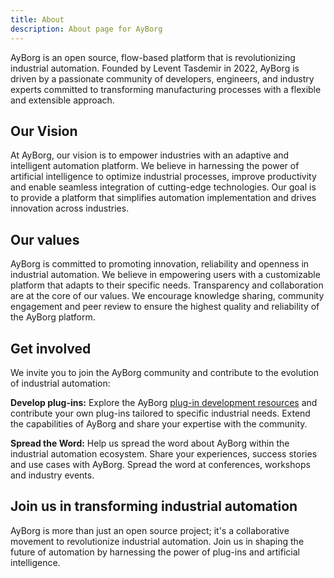 ```yaml
---
title: About
description: About page for AyBorg
---
```


AyBorg is an open source, flow-based platform that is revolutionizing industrial automation. Founded by Levent Tasdemir in 2022, AyBorg is driven by a passionate community of developers, engineers, and industry experts committed to transforming manufacturing processes with a flexible and extensible approach.

## Our Vision

At AyBorg, our vision is to empower industries with an adaptive and intelligent automation platform. We believe in harnessing the power of artificial intelligence to optimize industrial processes, improve productivity and enable seamless integration of cutting-edge technologies. Our goal is to provide a platform that simplifies automation implementation and drives innovation across industries.

## Our values

AyBorg is committed to promoting innovation, reliability and openness in industrial automation. We believe in empowering users with a customizable platform that adapts to their specific needs. Transparency and collaboration are at the core of our values. We encourage knowledge sharing, community engagement and peer review to ensure the highest quality and reliability of the AyBorg platform.

## Get involved

We invite you to join the AyBorg community and contribute to the evolution of industrial automation:

**Develop plug-ins:** Explore the AyBorg [plug-in development resources](docs/) and contribute your own plug-ins tailored to specific industrial needs. Extend the capabilities of AyBorg and share your expertise with the community.

**Spread the Word:** Help us spread the word about AyBorg within the industrial automation ecosystem. Share your experiences, success stories and use cases with AyBorg. Spread the word at conferences, workshops and industry events.

## Join us in transforming industrial automation

AyBorg is more than just an open source project; it's a collaborative movement to revolutionize industrial automation. Join us in shaping the future of automation by harnessing the power of plug-ins and artificial intelligence.
